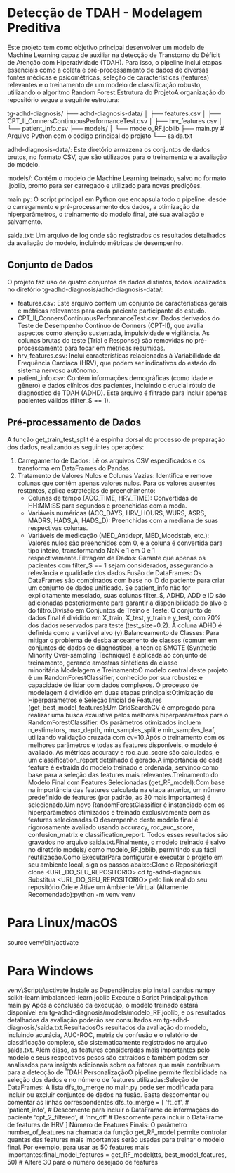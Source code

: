 # Detecção de TDAH - Modelagem Preditiva
Este projeto tem como objetivo principal desenvolver um modelo de Machine Learning capaz de auxiliar na detecção de Transtorno do Déficit de Atenção com Hiperatividade (TDAH). Para isso, o pipeline inclui etapas essenciais como a coleta e pré-processamento de dados de diversas fontes médicas e psicométricas, seleção de características (features) relevantes e o treinamento de um modelo de classificação robusto, utilizando o algoritmo Random Forest.Estrutura do ProjetoA organização do repositório segue a seguinte estrutura:

tg-adhd-diagnosis/
├── adhd-diagnosis-data/
│   ├── features.csv
│   ├── CPT_II_ConnersContinuousPerformanceTest.csv
│   ├── hrv_features.csv
│   └── patient_info.csv
├── models/
│   └── modelo_RF.joblib
├── main.py  # Arquivo Python com o código principal do projeto
└── saida.txt


adhd-diagnosis-data/: Este diretório armazena os conjuntos de dados brutos, no formato CSV, que são utilizados para o treinamento e a avaliação do modelo.

models/: Contém o modelo de Machine Learning treinado, salvo no formato .joblib, pronto para ser carregado e utilizado para novas predições.

main.py: O script principal em Python que encapsula todo o pipeline: desde o carregamento e pré-processamento dos dados, a otimização de hiperparâmetros, o treinamento do modelo final, até sua avaliação e salvamento.

saida.txt: Um arquivo de log onde são registrados os resultados detalhados da avaliação do modelo, incluindo métricas de desempenho.

## Conjunto de Dados
O projeto faz uso de quatro conjuntos de dados distintos, todos localizados no diretório tg-adhd-diagnosis/adhd-diagnosis-data/:

- features.csv: Este arquivo contém um conjunto de características gerais e métricas relevantes para cada paciente participante do estudo.
- CPT_II_ConnersContinuousPerformanceTest.csv: Dados derivados do Teste de Desempenho Contínuo de Conners (CPT-II), que avalia aspectos como atenção sustentada, impulsividade e vigilância. As colunas brutas do teste (Trial e Response) são removidas no pré-processamento para focar em métricas resumidas.
- hrv_features.csv: Inclui características relacionadas à Variabilidade da Frequência Cardíaca (HRV), que podem ser indicativos do estado do sistema nervoso autônomo.
- patient_info.csv: Contém informações demográficas (como idade e gênero) e dados clínicos dos pacientes, incluindo o crucial rótulo de diagnóstico de TDAH (ADHD). Este arquivo é filtrado para incluir apenas pacientes válidos (filter_$ == 1).

## Pré-processamento de Dados
A função get_train_test_split é a espinha dorsal do processo de preparação dos dados, realizando as seguintes operações:
1. Carregamento de Dados: Lê os arquivos CSV especificados e os transforma em DataFrames do Pandas.
2. Tratamento de Valores Nulos e Colunas Vazias: Identifica e remove colunas que contêm apenas valores nulos. Para os valores ausentes restantes, aplica estratégias de preenchimento:
   - Colunas de tempo (ACC_TIME, HRV_TIME): Convertidas de HH:MM:SS para segundos e preenchidas com a moda.
   - Variáveis numéricas (ACC_DAYS, HRV_HOURS, WURS, ASRS, MADRS, HADS_A, HADS_D): Preenchidas com a mediana de suas respectivas colunas.
   - Variáveis de medicação (MED_Antidepr, MED_Moodstab, etc.): Valores nulos são preenchidos com 0, e a coluna é convertida para tipo inteiro, transformando NaN e 1 em 0 e 1 respectivamente.Filtragem de Dados: Garante que apenas os pacientes com filter_$ == 1 sejam considerados, assegurando a relevância e qualidade dos dados.Fusão de DataFrames: Os DataFrames são combinados com base no ID do paciente para criar um conjunto de dados unificado. Se patient_info não for explicitamente mesclado, suas colunas filter_$, ADHD, ADD e ID são adicionadas posteriormente para garantir a disponibilidade do alvo e do filtro.Divisão em Conjuntos de Treino e Teste: O conjunto de dados final é dividido em X_train, X_test, y_train e y_test, com 20% dos dados reservados para teste (test_size=0.2). A coluna ADHD é definida como a variável alvo (y).Balanceamento de Classes: Para mitigar o problema de desbalanceamento de classes (comum em conjuntos de dados de diagnóstico), a técnica SMOTE (Synthetic Minority Over-sampling Technique) é aplicada ao conjunto de treinamento, gerando amostras sintéticas da classe minoritária.Modelagem e TreinamentoO modelo central deste projeto é um RandomForestClassifier, conhecido por sua robustez e capacidade de lidar com dados complexos. O processo de modelagem é dividido em duas etapas principais:Otimização de Hiperparâmetros e Seleção Inicial de Features (get_best_model_features):Um GridSearchCV é empregado para realizar uma busca exaustiva pelos melhores hiperparâmetros para o RandomForestClassifier. Os parâmetros otimizados incluem n_estimators, max_depth, min_samples_split e min_samples_leaf, utilizando validação cruzada com cv=10.Após o treinamento com os melhores parâmetros e todas as features disponíveis, o modelo é avaliado. As métricas accuracy e roc_auc_score são calculadas, e um classification_report detalhado é gerado.A importância de cada feature é extraída do modelo treinado e ordenada, servindo como base para a seleção das features mais relevantes.Treinamento do Modelo Final com Features Selecionadas (get_RF_model):Com base na importância das features calculada na etapa anterior, um número predefinido de features (por padrão, as 30 mais importantes) é selecionado.Um novo RandomForestClassifier é instanciado com os hiperparâmetros otimizados e treinado exclusivamente com as features selecionadas.O desempenho deste modelo final é rigorosamente avaliado usando accuracy, roc_auc_score, confusion_matrix e classification_report. Todos esses resultados são gravados no arquivo saida.txt.Finalmente, o modelo treinado é salvo no diretório models/ como modelo_RF.joblib, permitindo sua fácil reutilização.Como ExecutarPara configurar e executar o projeto em seu ambiente local, siga os passos abaixo:Clone o Repositório:git clone <URL_DO_SEU_REPOSITORIO>
cd tg-adhd-diagnosis
Substitua <URL_DO_SEU_REPOSITORIO> pelo link real do seu repositório.Crie e Ative um Ambiente Virtual (Altamente Recomendado):python -m venv venv
# Para Linux/macOS
source venv/bin/activate
# Para Windows
venv\Scripts\activate
Instale as Dependências:pip install pandas numpy scikit-learn imbalanced-learn joblib
Execute o Script Principal:python main.py
Após a conclusão da execução, o modelo treinado estará disponível em tg-adhd-diagnosis/models/modelo_RF.joblib, e os resultados detalhados da avaliação poderão ser consultados em tg-adhd-diagnosis/saida.txt.ResultadosOs resultados da avaliação do modelo, incluindo acurácia, AUC-ROC, matriz de confusão e o relatório de classificação completo, são sistematicamente registrados no arquivo saida.txt. Além disso, as features consideradas mais importantes pelo modelo e seus respectivos pesos são extraídos e também podem ser analisados para insights adicionais sobre os fatores que mais contribuem para a detecção de TDAH.PersonalizaçãoO pipeline permite flexibilidade na seleção dos dados e no número de features utilizadas:Seleção de DataFrames: A lista dfs_to_merge no main.py pode ser modificada para incluir ou excluir conjuntos de dados na fusão. Basta descomentar ou comentar as linhas correspondentes:dfs_to_merge = [
    'ft_df',
    # 'patient_info', # Descomente para incluir o DataFrame de informações do paciente
    'cpt_2_filtered',
    # 'hrv_df'        # Descomente para incluir o DataFrame de features de HRV
]
Número de Features Finais: O parâmetro number_of_features na chamada da função get_RF_model permite controlar quantas das features mais importantes serão usadas para treinar o modelo final. Por exemplo, para usar as 50 features mais importantes:final_model_features = get_RF_model(tts, best_model_features, 50) # Altere 30 para o número desejado de features
